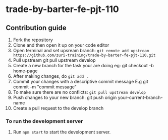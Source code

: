 # trade-by-barter-fe-pjt-110

<h2><bold>Contribution guide</bold></h2>

1. Fork the repository
2. Clone and then open it up on your code editor
3. Open terminal and set upsream branch: `git remote add upstream https://github.com/zuri-training/trade-by-barter-fe-pjt-110.git`
4. Pull upstream git pull upstream develop
5. Create a new branch for the task your are doing eg: git checkout -b home-page
6. After making changes, do `git add .`
7. Commit your changes with a descriptive commit message E.g git commit -m "commit message"
8. To make sure there are no conflicts: `git pull upstream develop`
9. Push changes to your new branch: git push origin your-current-branch-name
10. Create a pull request to the develop branch

<!-- ### To install all packages.

1. Run `npm install` in the project directory. -->

### To run the development server

1. Run `npm start` to start the development server.